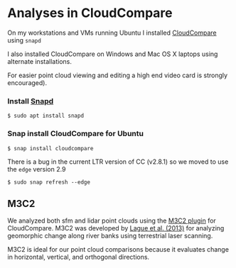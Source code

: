 # Analyses in CloudCompare

On my workstations and VMs running Ubuntu I installed [CloudCompare](http://www.cloudcompare.org/) using `snapd`

I also installed CloudCompare on Windows and Mac OS X laptops using alternate installations.

For easier point cloud viewing and editing a high end video card is strongly encouraged).

### Install [Snapd](https://snapcraft.io/docs/core/install)

```
$ sudo apt install snapd
```

### Snap install CloudCompare for Ubuntu

```
$ snap install cloudcompare
```

There is a bug in the current LTR version of CC (v2.8.1) so we moved to use the `edge` version 2.9

```
$ sudo snap refresh --edge
```

## M3C2
We analyzed both sfm and lidar point clouds using the [M3C2 plugin](http://www.cloudcompare.org/doc/wiki/index.php?title=M3C2_(plugin)) 
for CloudCompare. M3C2 was developed by [Lague et al. (2013)](https://geosciences.univ-rennes1.fr/IMG/pdf/Accurate_3D_point_cloud_comparison_Lague_et_al-_revised_with_figures_feb2013.pdf)
for analyzing geomorphic change along river banks using terrestrial laser scanning.

M3C2 is ideal for our point cloud comparisons because it evaluates change in horizontal, vertical, and orthogonal directions.
